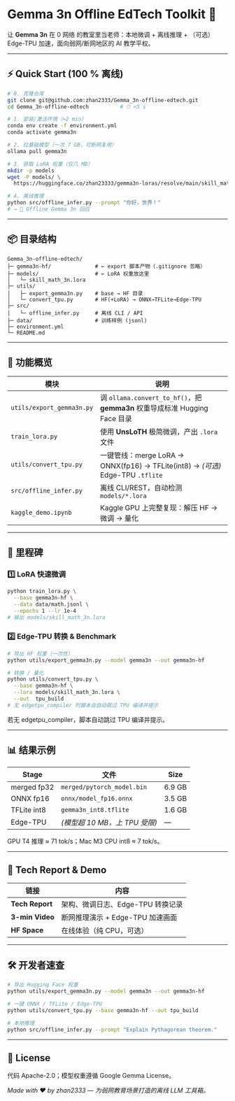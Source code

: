 # Gemma 3n Offline EdTech Toolkit 🚀

让 **Gemma 3n** 在 0 网络 的教室里当老师：本地微调 + 离线推理 + （可选）Edge-TPU 加速，面向弱网/断网地区的 AI 教学平权。

---

## ⚡ Quick Start (100 % 离线)

```bash
# 0. 克隆仓库
git clone git@github.com:zhan2333/Gemma_3n-offline-edtech.git
cd Gemma_3n-offline-edtech          # ⏱ <5 s

# 1. 安装/激活环境（≈2 min）
conda env create -f environment.yml
conda activate gemma3n

# 2. 拉基础模型（一次 7 GB，可断网复用）
ollama pull gemma3n

# 3. 获取 LoRA 权重（仅几 MB）
mkdir -p models
wget -P models/ \
  https://huggingface.co/zhan23333/gemma3n-loras/resolve/main/skill_math_3n.lora

# 4. 离线推理
python src/offline_infer.py --prompt "你好，世界！"
# → 👋 Offline Gemma 3n 回应
```

---

## 📦 目录结构

```
Gemma_3n-offline-edtech/
├─ gemma3n-hf/              # ← export 脚本产物（.gitignore 忽略）
├─ models/                  # ← LoRA 权重放这里
│   └─ skill_math_3n.lora
├─ utils/
│   ├─ export_gemma3n.py    # base → HF 目录
│   └─ convert_tpu.py       # HF(+LoRA) → ONNX→TFLite→Edge-TPU
├─ src/
│   └─ offline_infer.py     # 离线 CLI / API
├─ data/                    # 训练样例 (jsonl)
├─ environment.yml
└─ README.md
```

---

## 🚀 功能概览

| 模块 | 说明 |
| --- | --- |
| `utils/export_gemma3n.py` | 调 `ollama.convert_to_hf()`，把 **gemma3n** 权重导成标准 Hugging Face 目录 |
| `train_lora.py` | 使用 **UnsLoTH** 极简微调，产出 `.lora` 文件 |
| `utils/convert_tpu.py` | 一键管线：merge LoRA → ONNX(fp16) → TFLite(int8) → *(可选)* Edge-TPU `.tflite` |
| `src/offline_infer.py` | 离线 CLI/REST，自动检测 `models/*.lora` |
| `kaggle_demo.ipynb` | Kaggle GPU 上完整复现：解压 HF → 微调 → 量化 |

---

## 🏁 里程碑

### 1️⃣ LoRA 快速微调

```bash
python train_lora.py \
  --base gemma3n-hf \
  --data data/math.jsonl \
  --epochs 1 --lr 1e-4
# 输出 models/skill_math_3n.lora
```

### 2️⃣ Edge-TPU 转换 & Benchmark

```bash
# 导出 HF 权重（一次性）
python utils/export_gemma3n.py --model gemma3n --out gemma3n-hf

# 转换 / 量化
python utils/convert_tpu.py \
  --base gemma3n-hf \
  --lora models/skill_math_3n.lora \
  --out  tpu_build
# 无 edgetpu_compiler 时脚本会自动跳过 TPU 编译并提示
```
若无 edgetpu_compiler，脚本自动跳过 TPU 编译并提示。

---

## 📊 结果示例

| Stage        | 文件                             | Size |
|--------------|----------------------------------|------|
| merged fp32  | `merged/pytorch_model.bin`       | 6.9&nbsp;GB |
| ONNX fp16    | `onnx/model_fp16.onnx`           | 3.5&nbsp;GB |
| TFLite int8  | `gemma3n_int8.tflite`            | 1.6&nbsp;GB |
| Edge-TPU     | *(模型超 10 MB，上 TPU 受限)*    | — |

GPU T4 推理 ≈ 71 tok/s；Mac M3 CPU int8 ≈ 7 tok/s。

---

## 📝 Tech Report & Demo

| 链接          | 内容                                   |
|---------------|----------------------------------------|
| **Tech Report** | 架构、微调日志、Edge-TPU 转换记录       |
| **3-min Video** | 断网推理演示 + Edge-TPU 加速画面        |
| **HF Space**    | 在线体验（纯 CPU，可选）               |

---

## 🛠 开发者速查

```bash
# 导出 Hugging Face 权重
python utils/export_gemma3n.py --model gemma3n --out gemma3n-hf

# 一键 ONNX / TFLite / Edge-TPU
python utils/convert_tpu.py --base gemma3n-hf --out tpu_build

# 本地推理
python src/offline_infer.py --prompt "Explain Pythagorean theorem."
```

---

## 📜 License

代码 Apache-2.0；模型权重遵循 Google Gemma License。

*Made with ♥ by zhan2333 — 为弱网教育场景打造的离线 LLM 工具箱。*
